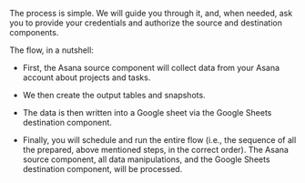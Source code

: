 The process is simple. We will guide you through it, and, when needed, ask you to provide your credentials and authorize the source and destination components.
 
The flow, in a nutshell:

- First, the Asana source component will collect data from your Asana account about projects and tasks.

- We then create the output tables and snapshots.

- The data is then written into a Google sheet via the Google Sheets destination component.

- Finally, you will schedule and run the entire flow (i.e., the sequence of all the prepared, above mentioned steps, in the correct order). The Asana source component, all data manipulations, and the Google Sheets destination component, will be processed.
